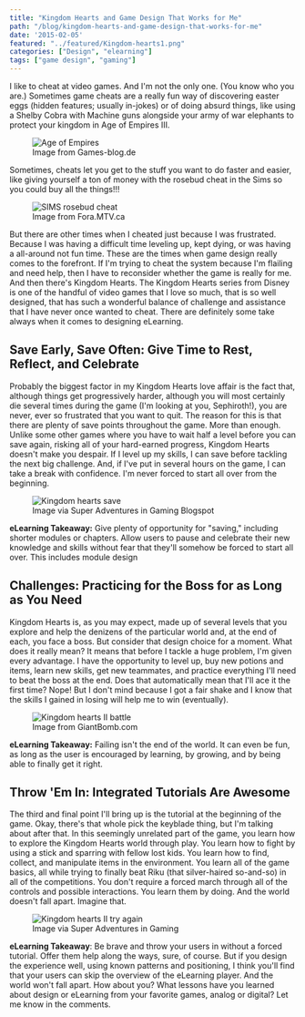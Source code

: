 ```yaml
---
title: "Kingdom Hearts and Game Design That Works for Me"
path: "/blog/kingdom-hearts-and-game-design-that-works-for-me"
date: '2015-02-05'
featured: "../featured/Kingdom-hearts1.png"
categories: ["Design", "elearning"]
tags: ["game design", "gaming"]
---
```


I like to cheat at video games. And I'm not the only one. (You know who you are.) Sometimes game cheats are a really fun way of discovering easter eggs (hidden features; usually in-jokes) or of doing absurd things, like using a Shelby Cobra with Machine guns alongside your army of war elephants to protect your kingdom in Age of Empires III.

<figure>
  <img
    sizes="(max-width: 810px) 100vw, 810px"
    srcset="https://res.cloudinary.com/dhdaswa6t/image/upload/f_auto,q_60,w_203/v1530396697/blog/aoe_2_hd_cobra.jpg 203w,
            https://res.cloudinary.com/dhdaswa6t/image/upload/f_auto,q_60,w_405/v1530396697/blog/aoe_2_hd_cobra.jpg 405w,
            https://res.cloudinary.com/dhdaswa6t/image/upload/f_auto,q_60,w_810/v1530396697/blog/aoe_2_hd_cobra.jpg 810w,
            https://res.cloudinary.com/dhdaswa6t/image/upload/f_auto,q_60,w_1215/v1530396697/blog/aoe_2_hd_cobra.jpg 1215w"
    src="https://res.cloudinary.com/dhdaswa6t/image/upload/f_auto,q_60,w_810/v1530396697/blog/aoe_2_hd_cobra.jpg"
    alt="Age of Empires" />
  <figcaption>Image from Games-blog.de</figcaption>
</figure>

Sometimes, cheats let you get to the stuff you want to do faster and easier, like giving yourself a ton of money with the rosebud cheat in the Sims so you could buy all the things!!!

<figure>
  <img
    sizes="(max-width: 810px) 100vw, 810px"
    srcset="https://res.cloudinary.com/dhdaswa6t/image/upload/f_auto,q_60,w_203/v1530396697/blog/rosebud.jpg 203w,
            https://res.cloudinary.com/dhdaswa6t/image/upload/f_auto,q_60,w_405/v1530396697/blog/rosebud.jpg 405w,
            https://res.cloudinary.com/dhdaswa6t/image/upload/f_auto,q_60,w_810/v1530396697/blog/rosebud.jpg 810w,
            https://res.cloudinary.com/dhdaswa6t/image/upload/f_auto,q_60,w_1215/v1530396697/blog/rosebud.jpg 1215w"
    src="https://res.cloudinary.com/dhdaswa6t/image/upload/f_auto,q_60,w_810/v1530396697/blog/rosebud.jpg"
    alt="SIMS rosebud cheat" />
  <figcaption>Image from Fora.MTV.ca</figcaption>
</figure>

But there are other times when I cheated just because I was frustrated. Because I was having a difficult time leveling up, kept dying, or was having a all-around not fun time. These are the times when game design really comes to the forefront. If I'm trying to cheat the system because I'm flailing and need help, then I have to reconsider whether the game is really for me. And then there's Kingdom Hearts. The Kingdom Hearts series from Disney is one of the handful of video games that I love so much, that is so well designed, that has such a wonderful balance of challenge and assistance that I have never once wanted to cheat. There are definitely some take always when it comes to designing eLearning.

## Save Early, Save Often: Give Time to Rest, Reflect, and Celebrate

Probably the biggest factor in my Kingdom Hearts love affair is the fact that, although things get progressively harder, although you will most certainly die several times during the game (I'm looking at you, Sephiroth!), you are never, ever so frustrated that you want to quit. The reason for this is that there are plenty of save points throughout the game. More than enough. Unlike some other games where you have to wait half a level before you can save again, risking all of your hard-earned progress, Kingdom Hearts doesn't make you despair. If I level up my skills, I can save before tackling the next big challenge. And, if I've put in several hours on the game, I can take a break with confidence. I'm never forced to start all over from the beginning.

<figure>
  <img
    sizes="(max-width: 810px) 100vw, 810px"
    srcset="https://res.cloudinary.com/dhdaswa6t/image/upload/f_auto,q_60,w_203/v1530396697/blog/Kingdom_Hearts_PS2_10.jpg 203w,
            https://res.cloudinary.com/dhdaswa6t/image/upload/f_auto,q_60,w_405/v1530396697/blog/Kingdom_Hearts_PS2_10.jpg 405w,
            https://res.cloudinary.com/dhdaswa6t/image/upload/f_auto,q_60,w_810/v1530396697/blog/Kingdom_Hearts_PS2_10.jpg 810w,
            https://res.cloudinary.com/dhdaswa6t/image/upload/f_auto,q_60,w_1215/v1530396697/blog/Kingdom_Hearts_PS2_10.jpg 1215w"
    src="https://res.cloudinary.com/dhdaswa6t/image/upload/f_auto,q_60,w_810/v1530396697/blog/Kingdom_Hearts_PS2_10.jpg"
    alt="Kingdom hearts save" />
  <figcaption>Image via Super Adventures in Gaming Blogspot</figcaption>
</figure>

**eLearning Takeaway:** Give plenty of opportunity for "saving," including shorter modules or chapters. Allow users to pause and celebrate their new knowledge and skills without fear that they'll somehow be forced to start all over. This includes module design

## Challenges: Practicing for the Boss for as Long as You Need

Kingdom Hearts is, as you may expect, made up of several levels that you explore and help the denizens of the particular world and, at the end of each, you face a boss. But consider that design choice for a moment. What does it really mean? It means that before I tackle a huge problem, I'm given every advantage. I have the opportunity to level up, buy new potions and items, learn new skills, get new teammates, and practice everything I'll need to beat the boss at the end. Does that automatically mean that I'll ace it the first time? Nope! But I don't mind because I got a fair shake and I know that the skills I gained in losing will help me to win (eventually).

<figure>
  <img
    sizes="(max-width: 810px) 100vw, 810px"
    srcset="https://res.cloudinary.com/dhdaswa6t/image/upload/f_auto,q_60,w_203/v1530396697/blog/571955-kingdom_hearts_ii.238292.jpg 203w,
            https://res.cloudinary.com/dhdaswa6t/image/upload/f_auto,q_60,w_405/v1530396697/blog/571955-kingdom_hearts_ii.238292.jpg 405w,
            https://res.cloudinary.com/dhdaswa6t/image/upload/f_auto,q_60,w_810/v1530396697/blog/571955-kingdom_hearts_ii.238292.jpg 810w,
            https://res.cloudinary.com/dhdaswa6t/image/upload/f_auto,q_60,w_1215/v1530396697/blog/571955-kingdom_hearts_ii.238292.jpg 1215w"
    src="https://res.cloudinary.com/dhdaswa6t/image/upload/f_auto,q_60,w_810/v1530396697/blog/571955-kingdom_hearts_ii.238292.jpg"
    alt="Kingdom hearts II battle" />
  <figcaption>Image from GiantBomb.com</figcaption>
</figure>

**eLearning Takeaway:** Failing isn't the end of the world. It can even be fun, as long as the user is encouraged by learning, by growing, and by being able to finally get it right.

## Throw 'Em In: Integrated Tutorials Are Awesome

The third and final point I'll bring up is the tutorial at the beginning of the game. Okay, there's that whole pick the keyblade thing, but I'm talking about after that. In this seemingly unrelated part of the game, you learn how to explore the Kingdom Hearts world through play. You learn how to fight by using a stick and sparring with fellow lost kids. You learn how to find, collect, and manipulate items in the environment. You learn all of the game basics, all while trying to finally beat Riku (that silver-haired so-and-so) in all of the competitions. You don't require a forced march through all of the controls and possible interactions. You learn them by doing. And the world doesn't fall apart. Imagine that.

<figure>
  <img
    sizes="(max-width: 810px) 100vw, 810px"
    srcset="https://res.cloudinary.com/dhdaswa6t/image/upload/f_auto,q_60,w_203/v1530396697/blog/Kingdom_Hearts_PS2_14.jpg 203w,
            https://res.cloudinary.com/dhdaswa6t/image/upload/f_auto,q_60,w_405/v1530396697/blog/Kingdom_Hearts_PS2_14.jpg 405w,
            https://res.cloudinary.com/dhdaswa6t/image/upload/f_auto,q_60,w_810/v1530396697/blog/Kingdom_Hearts_PS2_14.jpg 810w,
            https://res.cloudinary.com/dhdaswa6t/image/upload/f_auto,q_60,w_1215/v1530396697/blog/Kingdom_Hearts_PS2_14.jpg 1215w"
    src="https://res.cloudinary.com/dhdaswa6t/image/upload/f_auto,q_60,w_810/v1530396697/blog/Kingdom_Hearts_PS2_14.jpg"
    alt="Kingdom hearts II try again" />
  <figcaption>Image via Super Adventures in Gaming</figcaption>
</figure>

**eLearning Takeaway**: Be brave and throw your users in without a forced tutorial. Offer them help along the ways, sure, of course. But if you design the experience well, using known patterns and positioning, I think you'll find that your users can skip the overview of the eLearning player. And the world won't fall apart. How about you? What lessons have you learned about design or eLearning from your favorite games, analog or digital? Let me know in the comments.
